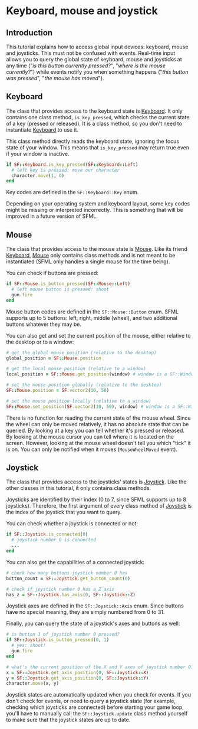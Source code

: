 # Keyboard, mouse and joystick

## Introduction

This tutorial explains how to access global input devices: keyboard, mouse and joysticks. This must not be confused with events. Real-time input allows you to query the global state of keyboard, mouse and joysticks at any time ("*is this button currently pressed?*", "*where is the mouse currently?*") while events notify you when something happens ("*this button was pressed*", "*the mouse has moved*").

## Keyboard

The class that provides access to the keyboard state is [Keyboard]({{book.api}}/Keyboard.html). It only contains one class method, `is_key_pressed`, which checks the current state of a key (pressed or released). It is a class method, so you don't need to instantiate [Keyboard]({{book.api}}/Keyboard.html) to use it.

This class method directly reads the keyboard state, ignoring the focus state of your window. This means that `is_key_pressed` may return true even if your window is inactive.

```ruby
if SF::Keyboard.is_key_pressed(SF::Keyboard::Left)
  # left key is pressed: move our character
  character.move(1, 0)
end
```

Key codes are defined in the `SF::Keyboard::Key` enum.

Depending on your operating system and keyboard layout, some key codes might be missing or interpreted incorrectly. This is something that will be improved in a future version of SFML.

## Mouse

The class that provides access to the mouse state is [Mouse]({{book.api}}/Mouse.html). Like its friend [Keyboard]({{book.api}}/Keyboard.html), [Mouse]({{book.api}}/Mouse.html) only contains class methods and is not meant to be instantiated (SFML only handles a single mouse for the time being).

You can check if buttons are pressed:

```ruby
if SF::Mouse.is_button_pressed(SF::Mouse::Left)
  # left mouse button is pressed: shoot
  gun.fire
end
```

Mouse button codes are defined in the `SF::Mouse::Button` enum. SFML supports up to 5 buttons: left, right, middle (wheel), and two additional buttons whatever they may be.

You can also get and set the current position of the mouse, either relative to the desktop or to a window:

```ruby
# get the global mouse position (relative to the desktop)
global_position = SF::Mouse.position

# get the local mouse position (relative to a window)
local_position = SF::Mouse.get_position(window) # window is a SF::Window
```



```ruby
# set the mouse position globally (relative to the desktop)
SF::Mouse.position = SF.vector2(10, 50)

# set the mouse position locally (relative to a window)
SF::Mouse.set_position(SF.vector2(10, 50), window) # window is a SF::Window
```

There is no function for reading the current state of the mouse wheel. Since the wheel can only be moved relatively, it has no absolute state that can be queried. By looking at a key you can tell whether it's pressed or released. By looking at the mouse cursor you can tell where it is located on the screen. However, looking at the mouse wheel doesn't tell you which "tick" it is on. You can only be notified when it moves (`MouseWheelMoved` event).

## Joystick

The class that provides access to the joysticks' states is [Joystick]({{book.api}}/Joystick.html). Like the other classes in this tutorial, it only contains class methods.

Joysticks are identified by their index (0 to 7, since SFML supports up to 8 joysticks). Therefore, the first argument of every class method of [Joystick]({{book.api}}/Joystick.html) is the index of the joystick that you want to query.

You can check whether a joystick is connected or not:

```ruby
if SF::Joystick.is_connected(0)
  # joystick number 0 is connected
  ...
end
```

You can also get the capabilities of a connected joystick:

```ruby
# check how many buttons joystick number 0 has
button_count = SF::Joystick.get_button_count(0)

# check if joystick number 0 has a Z axis
has_z = SF::Joystick.has_axis(0, SF::Joystick::Z)
```

Joystick axes are defined in the `SF::Joystick::Axis` enum. Since buttons have no special meaning, they are simply numbered from 0 to 31.

Finally, you can query the state of a joystick's axes and buttons as well:

```ruby
# is button 1 of joystick number 0 pressed?
if SF::Joystick.is_button_pressed(0, 1)
  # yes: shoot!
  gun.fire
end

# what's the current position of the X and Y axes of joystick number 0?
x = SF::Joystick.get_axis_position(0, SF::Joystick::X)
y = SF::Joystick.get_axis_position(0, SF::Joystick::Y)
character.move(x, y)
```

Joystick states are automatically updated when you check for events. If you don't check for events, or need to query a joystick state (for example, checking which joysticks are connected) before starting your game loop, you'll have to manually call the `SF::Joystick.update` class method yourself to make sure that the joystick states are up to date.
